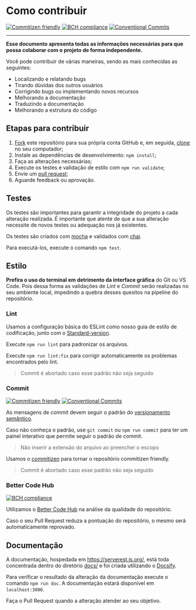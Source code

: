 
# Como contribuir

[![Commitizen friendly](https://img.shields.io/badge/commitizen-friendly-brightgreen.svg)](http://commitizen.github.io/cz-cli/)
[![BCH compliance](https://bettercodehub.com/edge/badge/PauloGoncalvesBH/serverest?branch=master)](https://bettercodehub.com/results/PauloGoncalvesBH/serverest)
[![Conventional Commits](https://img.shields.io/badge/Conventional%20Commits-1.0.0-yellow.svg)](https://conventionalcommits.org)

---

**Esse documento apresenta todas as informações necessárias para que possa colaborar com o projeto de forma independente.**

Você pode contribuir de várias maneiras, sendo as mais conhecidas as seguintes:

- Localizando e relatando bugs
- Tirando dúvidas dos outros usuários
- Corrigindo bugs ou implementando novos recursos
- Melhorando a documentação
- Traduzindo a documentação
- Melhorando a estrutura do código

## Etapas para contribuir

1. [Fork](https://help.github.com/articles/fork-a-repo/) este repositório para sua própria conta GitHub e, em seguida, [clone](https://help.github.com/articles/cloning-a-repository/) no seu computador;
2. Instale as dependências de desenvolvimento: `npm install`;
3. Faça as alterações necessárias;
4. Execute os testes e validação de estilo com `npm run validate`;
5. Envie um [pull request](https://help.github.com/articles/about-pull-requests/);
6. Aguarde feedback ou aprovação.

## Testes
 Os testes são importantes para garantir a integridade do projeto a cada alteração realizada. É importante que atente de que a sua alteração necessite de novos testes ou adequação nos já existentes.

 Os testes são criados com [mocha](https://www.npmjs.com/package/mocha) e validados com [chai](https://www.npmjs.com/package/chai).

 Para executá-los, execute o comando `npm test`.

## Estilo

**Prefira o uso do terminal em detrimento da interface gráfica** do Git ou VS Code. Pois dessa forma as validações de _Lint_ e _Commit_ serão realizadas no seu ambiente local, impedindo a quebra desses quesitos na pipeline do repositório.

### Lint

Usamos a configuração básica do ESLint como nosso guia de estilo de codificação, junto com o [Standard-version](https://www.npmjs.com/package/standard-version).

Execute `npm run lint` para padronizar os arquivos.

Execute `npm run lint:fix` para corrigir automaticamente os problemas encontrados pelo lint.

> Commit é abortado caso esse padrão não seja seguido

### Commit

[![Commitizen friendly](https://img.shields.io/badge/commitizen-friendly-brightgreen.svg)](http://commitizen.github.io/cz-cli/)
[![Conventional Commits](https://img.shields.io/badge/Conventional%20Commits-1.0.0-yellow.svg)](https://conventionalcommits.org)

As mensagens de commit devem seguir o padrão do [versionamento semântico](https://www.conventionalcommits.org/).

Caso não conheça o padrão, use `git commit` ou `npm run commit` para ter um painel interativo que permite seguir o padrão de commit.

> Não inserir a extensão do arquivo ao preencher o escopo

Usamos o [commitizen](https://github.com/commitizen/cz-cli) para tornar o repositório commitizen friendly.

> Commit é abortado caso esse padrão não seja seguido

### Better Code Hub

[![BCH compliance](https://bettercodehub.com/edge/badge/PauloGoncalvesBH/serverest?branch=master)](https://bettercodehub.com/results/PauloGoncalvesBH/serverest)

Utilizamos o [Better Code Hub](https://bettercodehub.com/) na análise da qualidade do repositório.

Caso o seu Pull Request reduza a pontuação do repositório, o mesmo será automaticamente reprovado.

## Documentação

A documentação, hospedada em https://serverest.js.org/, está toda concentrada dentro do diretório [docs/](./docs) e foi criada utilizando o [Docsify](https://docsify.js.org/).

Para verificar o resultado da alteração da documentação execute o comando
`npm run doc`. A documentação estará disponível em `localhost:3000`.

 Faça o Pull Request quando a alteração atender ao seu objetivo.
